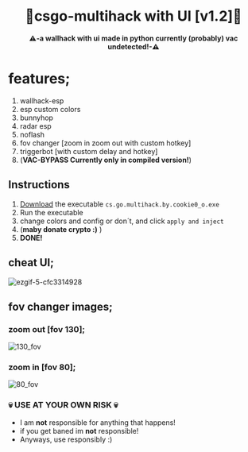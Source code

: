 <div align=center>
  
  # 💎csgo-multihack with UI [v1.2]💎
  
  **⚠️-a wallhack with ui made in python currently (probably) vac undetected!-⚠️** 
  
</div>


# features;
1. wallhack-esp
2. esp custom colors
3. bunnyhop
4. radar esp
5. noflash
6. fov changer [zoom in zoom out with custom hotkey]
7. triggerbot [with custom delay and hotkey]
9. (**VAC-BYPASS Currently only in compiled version!**)

## Instructions
1. [Download](https://github.com/cookie0o/cs.go-multihack/releases/download/v1.2/cs.go.multihack.by.cookie0.o.rar) the executable `cs.go.multihack.by.cookie0_o.exe`
2. Run the executable 
3. change colors and config or don´t, and click `apply and inject`
4. (**maby donate crypto :)** )
5. **DONE!**

## cheat UI;
![ezgif-5-cfc3314928](https://user-images.githubusercontent.com/81589649/154828549-ebc4dabd-a65a-4bdb-ae6a-62b48405df60.gif)

## fov changer images;
### **zoom out [fov 130];**
![130_fov](https://user-images.githubusercontent.com/81589649/154828467-64a508e4-0df8-49c7-b12a-9ea9f224e47e.png)
### **zoom in [fov 80];**
![80_fov](https://user-images.githubusercontent.com/81589649/154828473-637fabe8-4a9b-4349-a941-7e0c7353fd48.png)


### 💀 USE AT YOUR OWN RISK 💀
- I am **not** responsible for anything that happens!
- if you get baned im **not** responsible!
- Anyways, use responsibly :)
 
